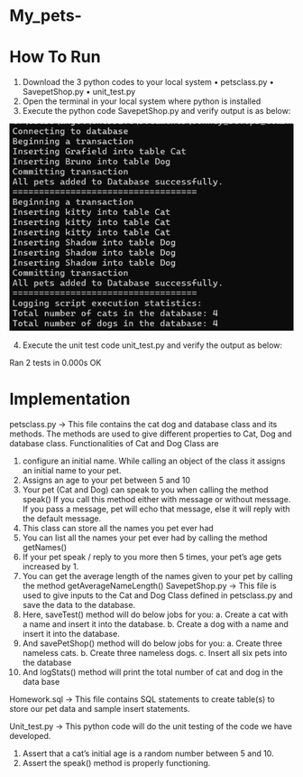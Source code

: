 # My_pets-

# How To Run
1. Download the 3 python codes to your local system
•	petsclass.py
•	SavepetShop.py
•	unit_test.py
2. Open the terminal in your local system where python is installed
3. Execute the python code SavepetShop.py and verify output is as below:
   
![image](https://github.com/j0hncy/My_pets-/blob/main/output.png)

4. Execute the unit test code unit_test.py and verify the output as below:
   
Ran 2 tests in 0.000s
OK

# Implementation
petsclass.py -> This file contains the cat dog and database class and its methods. The methods are used to give different properties to Cat, Dog and database class. Functionalities of Cat and Dog Class are
1.	configure an initial name. While calling an object of the class it assigns an initial name to your pet.
2.	Assigns an age to your pet between 5 and 10
3.	Your pet (Cat and Dog) can speak to you when calling the method speak()
If you call this method either with message or without message. If you pass a message, pet will echo that message, else it will reply with the default message.
4.	This class can store all the names you pet ever had
5.	You can list all the names your pet ever had by calling the method getNames()
6.	If your pet speak / reply to you more then 5 times, your pet’s age gets increased by 1.
7.	You can get the average length of the names given to your pet by calling the method getAverageNameLength() 
SavepetShop.py -> This file is used to give inputs to the Cat and Dog Class defined in petsclass.py and save the data to the database.
1.	Here, saveTest() method will do below jobs for you:
a.	Create a cat with a name and insert it into the database.
b.	Create a dog with a name and insert it into the database.
2.	And savePetShop() method will do below jobs for you:
a.	Create three nameless cats.
b.	Create three nameless dogs.
c.	Insert all six pets into the database
3.	And logStats() method will print the total number of cat and dog in the data base

Homework.sql -> This file contains SQL statements to create table(s) to store our pet data and sample insert statements.

Unit_test.py -> This python code will do the unit testing of the code we have developed.
1.	Assert that a cat’s initial age is a random number between 5 and 10.
2.	Assert the speak() method is properly functioning.









